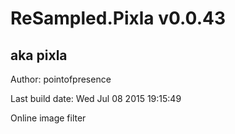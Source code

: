 # ReSampled.Pixla v0.0.43
## aka pixla

Author: pointofpresence

Last build date: Wed Jul 08 2015 19:15:49

Online image filter
